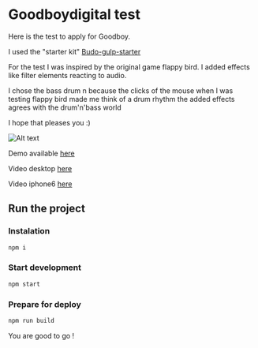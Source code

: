 Goodboydigital test
===================

Here is the test to apply for Goodboy.

I used the "starter kit" [Budo-gulp-starter](https://github.com/mattdesl/budo-gulp-starter)

For the test I was inspired by the original game flappy bird. I added effects like filter elements reacting to audio.

I chose the bass drum n because the clicks of the mouse when I was testing flappy bird made me think of a drum rhythm the added effects agrees with the drum'n'bass world

I hope that pleases you :)



![Alt text](http://jojo.ninja/share/goodboy.png "gregcortesi")

Demo available [here](http://jojo.ninja/goodboy)

Video desktop [here](http://jojo.ninja/goodboy/video/desktop)

Video iphone6 [here](http://jojo.ninja/goodboy/video/iphone6)

## Run the project

### Instalation
```bash
npm i
```

### Start development
```bash
npm start
```

### Prepare for deploy
```bash
npm run build
```

You are good to go !
